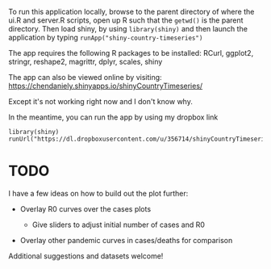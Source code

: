 To run this application locally, browse to the parent directory of where the
ui.R and server.R scripts, open up R such that the `getwd()` is the
parent directory. Then load shiny, by using `library(shiny)` and then
launch the application by typing `runApp("shiny-country-timeseries")`

The app requires the following R packages to be installed: RCurl,
ggplot2, stringr, reshape2, magrittr, dplyr, scales, shiny

The app can also be viewed online by visiting:
https://chendaniely.shinyapps.io/shinyCountryTimeseries/

Except it's not working right now and I don't know why.

In the meantime, you can run the app by using my dropbox link

    library(shiny)
	runUrl("https://dl.dropboxusercontent.com/u/356714/shinyCountryTimeseries.zip")



TODO
====
I have a few ideas on how to build out the plot further:

* Overlay R0 curves over the cases plots
  * Give sliders to adjust initial number of cases and R0

* Overlay other pandemic curves in cases/deaths for comparison

Additional suggestions and datasets welcome!
